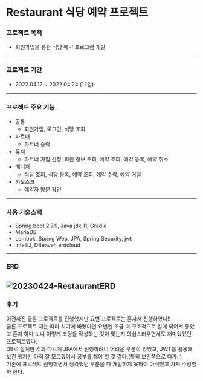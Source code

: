 # Restaurant 식당 예약 프로젝트

### 프로젝트 목적
* 회원가입을 통한 식당 예약 프로그램 개발
---
### 프로젝트 기간
* 2022.04.12 ~ 2022.04.24 (12일)
---
### 프로젝트 주요 기능 
* 공통
  - 회원가입, 로그인, 식당 조회
* 파트너
  - 파트너 승락
* 유저
  - 파트너 가입 신청, 회원 정보 조회, 예약 조회, 예약 등록, 예약 취소
* 매니저
  - 식당 조회, 식당 등록, 예약 조회, 예약 수락, 예약 거절
* 키오스크
  - 예약자 방문 확인
---
### 사용 기술스택
- Spring boot 2.7.9, Java jdk 11, Gradle
- MariaDB
- Lombok, Spring Web, JPA, Spring Security, jwt
- IntelliJ, DBeaver, erdcloud
---
### ERD
![20230424-RestaurantERD](https://user-images.githubusercontent.com/121795660/233992488-9b1459db-4ba5-49b9-84ea-c05bdca55add.png)
---
### 후기
이전까진 클론 프로젝트를 진행했지만 요번 프로젝트는 혼자서 진행하였다!!<br>
클론 프로젝트 때는 따라 치기에 바빴다면 요번엔 조금 더 구조적으로 알게 되어서 좋았고 혼자 하다 보니 이렇게 코딩을 작성하는 것이 맞는지 의심스러우면서도 재미있었던 프로젝트였다.<br>
DB로 설계한 것과 다르게 JPA에서 진행하려니 어려운 부분이 있었고, JWT를 활용해 보긴 했지만 아직 잘 모르겠어서 공부를 해야 할 것 같다.(특히 보안쪽으로 다가..)<br>
기존에 프로젝트 진행하면서 생각했던 부분을 다 개발하지 못하여 아쉬웠고 차차 수정할까 한다.
